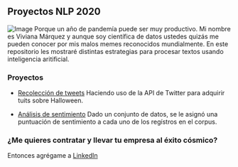 ## Proyectos NLP 2020

![Image](https://ih1.redbubble.net/image.633487061.1521/st,small,845x845-pad,1000x1000,f8f8f8.u7.jpg)
Porque un año de pandemía puede ser muy productivo. Mi nombre es Viviana Márquez y aunque soy científica de datos ustedes quizás me pueden conocer por mis malos memes reconocidos mundialmente. En este repositorio les mostraré distintas estrategias para procesar textos usando inteligencia aritificial. 
                                                                                                              

### Proyectos

- [Recolección de tweets](https://www.youtube.com/watch?v=dQw4w9WgXcQ&ab_channel=RickAstleyVEVO)
Haciendo uso de la API de Twitter para adquirir tuits sobre Halloween.

- [Análisis de sentimiento](https://www.youtube.com/watch?v=lPhYYRL-llk&ab_channel=manuelcascales)
Dado un conjunto de datos, se le asignó una puntuación de sentimiento a cada uno de los regístros en el corpus.


### ¿Me quieres contratar y llevar tu empresa al éxito cósmico? 

Entonces agrégame a [LinkedIn](https://www.linkedin.com/in/vivianamarquez/)
